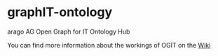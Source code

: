 graphIT-ontology
================

arago AG Open Graph for IT Ontology Hub

You can find more information about the workings of OGIT on the [Wiki](https://github.com/arago/graphIT-ontology/wiki)
